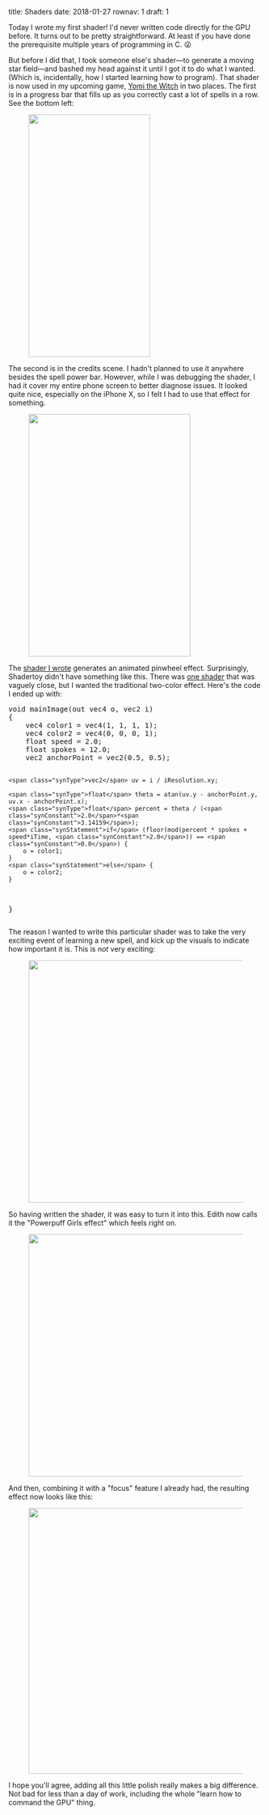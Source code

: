 title: Shaders
date: 2018-01-27
rownav: 1
draft: 1

Today I wrote my first shader! I'd never written code directly for the GPU before. It turns out to be pretty straightforward. At least if you have done the prerequisite multiple years of programming in C. 😜

But before I did that, I took someone else's shader&mdash;to generate a moving star field&mdash;and bashed my head against it until I got it to do what I wanted. (Which is, incidentally, how I started learning how to program). That shader is now used in my upcoming game, [Yomi the Witch](https://yomithewitch.com) in two places. The first is in a progress bar that fills up as you correctly cast a lot of spells in a row. See the bottom left:

<figure><img style="width: 240px" width=240 height=480 src="/img/blog/shaders/streak-bar.png" /></figure>

The second is in the credits scene. I hadn't planned to use it anywhere besides the spell power bar. However, while I was debugging the shader, I had it cover my entire phone screen to better diagnose issues. It looked quite nice, especially on the iPhone X, so I felt I had to use that effect for something.

<figure><img style="width: 320px" width=320 height=480 src="/img/blog/shaders/photo.jpg" /></figure>

The [shader I wrote](https://www.shadertoy.com/view/MtjBWy) generates an animated pinwheel effect. Surprisingly, Shadertoy didn't have something like this. There was [one shader](https://www.shadertoy.com/view/MtsXzn) that was vaguely close, but I wanted the traditional two-color effect. Here's the code I ended up with:

<div class="code_container">
<pre class="glsl code_snippet">
<span class="synType">void</span> mainImage(out <span class="synType">vec4</span> o, <span class="synType">vec2</span> i)
{
    <span class="synType">vec4</span> color1 = vec4(<span class="synConstant">1</span>, <span class="synConstant">1</span>, <span class="synConstant">1</span>, <span class="synConstant">1</span>);
    <span class="synType">vec4</span> color2 = vec4(<span class="synConstant">0</span>, <span class="synConstant">0</span>, <span class="synConstant">0</span>, <span class="synConstant">1</span>);
    <span class="synType">float</span> speed = <span class="synConstant">2.0</span>;
    <span class="synType">float</span> spokes = <span class="synConstant">12.0</span>;
    <span class="synType">vec2</span> anchorPoint = vec2(<span class="synConstant">0.5</span>, <span class="synConstant">0.5</span>);

    <span class="synType">vec2</span> uv = i / iResolution.xy;

    <span class="synType">float</span> theta = atan(uv.y - anchorPoint.y, uv.x - anchorPoint.x);
    <span class="synType">float</span> percent = theta / (<span class="synConstant">2.0</span>*<span class="synConstant">3.14159</span>);
    <span class="synStatement">if</span> (floor(mod(percent * spokes + speed*iTime, <span class="synConstant">2.0</span>)) == <span class="synConstant">0.0</span>) {
        o = color1;
    }
    <span class="synStatement">else</span> {
        o = color2;
    }
}
</pre>
</div>

The reason I wanted to write this particular shader was to take the very exciting event of learning a new spell, and kick up the visuals to indicate how important it is. This is _not_ very exciting:

<figure><img style="width: 436px" width=436 height=480 src="/img/blog/shaders/old-banner.gif" /></figure>

So having written the shader, it was easy to turn it into this. Edith now calls it the "Powerpuff Girls effect" which feels right on.

<figure><img style="width: 436px" width=436 height=480 src="/img/blog/shaders/intermediate.gif" /></figure>

And then, combining it with a "focus" feature I already had, the resulting effect now looks like this:

<figure><img style="width: 436px" width=436 height=526 src="/img/blog/shaders/final.gif" /></figure>

<p>I hope you'll agree, adding all this little polish really makes a big difference. Not bad for less than a day of work, including the whole "learn how to command the GPU" thing.</p>

